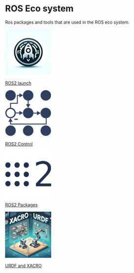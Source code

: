 # ROS Eco system

Ros packages and tools that are used in the ROS eco system.

<div class="grid-container">
    <div class="grid-item">
        <a href="launch">
            <img src="images/launch.png"  width="150" height="150">
            <p>ROS2 launch</p>
        </a>
    </div>
    <div class="grid-item">
        <a href="python">
            <img src="images/control.png"   width="150" height="150">
            <p>ROS2 Control</p>
        </a>
    </div>
    <div class="grid-item">
        <a href="packages">
            <img src="images/ros2.png"   width="150" height="150">
            <p>ROS2 Packages</p>
        </a>
    </div>
</div>
    


<div class="grid-container">
   <div class="grid-item">
           <a href="urdf_xacro">
               <img src="images/urdf_xacro.png"  width="150" height="150">
               <p>URDF and XACRO</p>
               </a>
           </div>
</div>
